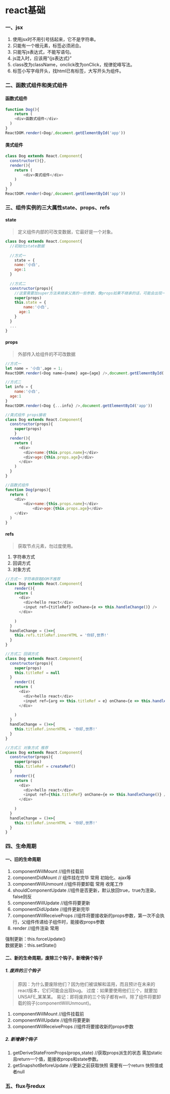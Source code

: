 # react基础
<a name="Gx9U3"></a>
### 一、jsx
1. 使用jsx时不用引号括起来，它不是字符串。
1. 只能有一个根元素，标签必须闭合。
1. 只能写js表达式，不能写语句。
1. js混入时，应该用“{js表达式}”
1. class改为className，onclick改为onClick，规律驼峰写法。
1. 标签小写字母开头，找html已有标签，大写开头为组件。
<!-- 1. css内联样式，style={{'key':'value'}}，例如style={{'fontSize':'16px'}} -->
<a name="HDlp8"></a>
### 二、函数式组件和类式组件
<a name="i6pfG"></a>
#### 函数式组件
```javascript
function Dog(){
	return (
  	<div>函数式组件</div>
  )
}
ReactDOM.render(<Dog/,document.getElementById('app'))
```
<a name="wyrWF"></a>
#### 类式组件
```javascript
class Dog extends React.Component{
  constructor(){},
  render(){
  	return (
    	<div>类式组件</div>
    )
  }
}
ReactDOM.render(<Dog/,document.getElementById('app'))
```
<a name="QjlM0"></a>
### 三、组件实例的三大属性state、props、refs
<a name="D5iOp"></a>
#### state
> 定义组件内部的可改变数据，它最好是一个对象。

```javascript
class Dog extends React.Component{
  //初始化state数据
  
  //方式一
	state = {
  	name:'小白',
    age:1
  }
  
  //方式二
  constructor(props){
    //这里需要加super方法来继承父类的一些参数，像props如果不继承的话，可能会出现一些bug。
    super(props)
    this.state = {
    	name:'小白',
      age:1
    }
  }
  ...
}
```
<a name="YW5Sb"></a>
#### props
> 外部传入给组件的不可改数据

```javascript
//方式一
let name = '小白',age = 1;
ReactDOM.render(<Dog name={name} age={age} />,document.getElementById('app'))

//方式二
let info = {
	name:'小白',
  age:1
}
ReactDOM.render(<Dog {...info} />,document.getElementById('app'))

//类式组件 props接收
class Dog extends React.Component{
  constructor(props){
  	super(props)
	}
  render(){
  	return (
      <div>
        <div>name:{this.props.name}</div>
        <div>age:{this.props.age}</div>
      </div>
    )
  }
}

//函数式组件
function Dog(props){
  return (
  	<div>
    	<div>name:{this.props.name}</div>
			<div>age:{this.props.age}</div>
    </div>
  )
}

```
<a name="I422G"></a>
#### refs
> 获取节点元素，勿过度使用。

1. 字符串方式
1. 回调方式
1. 对象方式
```javascript
//方式一 字符串获取DOM不推荐
class Dog extends React.Component{
	render(){
  	return (
      <div>
      	<div>hello react</div>
      	<input ref={titleRef} onChane={e => this.handleChange()} />
      </div>
    	
    )
  }
  handleChange = ()=>{
  	this.refs.titleRef.innerHTML = '你好,世界!'
  }
}

//方式二 回调方式
class Dog extends React.Component{
  constructor(props){
  	super(props)
    this.titleRef = null
  }
	render(){
  	return (
      <div>
      	<div>hello react</div>
      	<input ref={arg => this.titleRef = e} onChane={e => this.handleChange()} />
      </div>
    	
    )
  }
  handleChange = ()=>{
  	this.titleRef.innerHTML = '你好,世界!'
  }
}

//方式三 对象方式 推荐
class Dog extends React.Component{
  constructor(props){
  	super(props)
    this.titleRef = createRef()
  }
	render(){
  	return (
      <div>
      	<div>hello react</div>
      	<input ref={this.titleRef} onChane={e => this.handleChange()} />
      </div>
    	
    )
  }
  handleChange = ()=>{
  	this.titleRef.innerHTML = '你好,世界!'
  }
}
```
<a name="M84pm"></a>
### 四、生命周期
<a name="NMYNP"></a>
#### 一、旧的生命周期

1. componentWillMount          //组件挂载前
1. componentDidMount          // 组件挂在完毕     常用  初始化、ajax等
1. componentWillUnmount     //组件将要卸载	     常用   收尾工作
1. shouldComponentUpdate   //组件是否更新，默认放回true，true为渲染，false则反
1. componentWillUpdate        //组件将要更新
1. componentDidUpdate        //组件更新完毕
1. componentWillReceiveProps    //组件将要接收新的props参数，第一次不会执行，父组件传递给子组件时，能接收props参数 
1. render     //组件渲染  常用

强制更新：this.forceUpdate() <br />数据更新：this.setState()<br />

<a name="m70z4"></a>
#### 二、新的生命周期，废除三个钩子，新增俩个钩子
<a name="asLft"></a>
##### 1. 废弃的三个钩子
> 原因：为什么要废除他们？因为他们被误解和滥用，而且预计在未来的react版本，它们可能会出现bug。
> 过度：如果要使用他们三个，就要加UNSAFE_某某某。
> 易记：即将废弃的三个钩子都有will，除了组件将要卸载的钩子(componentWillUnmount)。

1. componentWillMount  //组件挂载前
1. componentWillUpdate  //组件将要更新
1. componentWillReceiveProps //组件将要接收新的props参数
<a name="k8bHu"></a>
##### 2. 新增俩个钩子

1. getDeriveStateFromProps(props,state)   //获取props派生的状态 需加static 且return一个值，能接收props和state参数。
1. getSnapshotBeforeUpdate  //更新之前获取快照 需要有一个return 快照值或者null
<a name="JusnT"></a>
### 五、flux与redux
